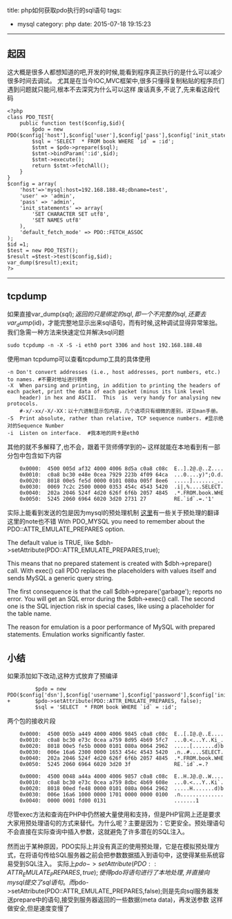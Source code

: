 title: php如何获取pdo执行的sql语句
tags:
  - mysql
category: php
date: 2015-07-18 19:15:23

---

## 起因
这大概是很多人都想知道的吧,开发的时候,能看到程序真正执行的是什么可以减少很多时间去调试。
尤其是在当今IOC,MVC框架中,很多只懂得复制粘贴的程序员们遇到问题就只能问,根本不去深究为什么可以这样
废话真多,不说了,先来看这段代码
```
<?php 
class PDO_TEST{
    public function test($config,$id){
        $pdo = new PDO($config['host'],$config['user'],$config['pass'],$config['init_statements']);
        $sql = 'SELECT  * FROM book WHERE `id` = :id';
        $stmt = $pdo->prepare($sql);
        $stmt->bindParam(':id',$id);
        $stmt->execute();
        return $stmt->fetchAll();
    }
}
$config = array(
    'host'=>'mysql:host=192.168.188.48;dbname=test',
    'user' => 'admin',
    'pass' => 'admin',
    'init_statements' => array(
        'SET CHARACTER SET utf8',
        'SET NAMES utf8'
    ),
    'default_fetch_mode' => PDO::FETCH_ASSOC
);
$id =1;
$test = new PDO_TEST();
$result =$test->test($config,$id);
var_dump($result);exit;
?>
```
---
## tcpdump
如果直接var_dump($sql);返回的只是绑定的sql,即一个不完整的sql,还要去var_dump($id)，才能完整地显示出来sql语句，而有时候,这种调试显得异常笨拙。
我们急需一种方法来快速定位并解决sql问题

```
sudo tcpdump -n -X -S -i eth0 port 3306 and host 192.168.188.48
```
使用man tcpdump可以查看tcpdump工具的具体使用
```
-n Don't convert addresses (i.e., host addresses, port numbers, etc.) to names. #不要对地址进行转换
-X  When parsing and printing, in addition to printing the headers of each packet, print the data of each packet (minus its link level  
    header) in hex and ASCII.  This  is  very handy for analysing new protocols.
    #-x/-xx/-X/-XX：以十六进制显示包内容，几个选项只有细微的差别，详见man手册。
-S  Print absolute, rather than relative, TCP sequence numbers. #显示绝对的Sequence Number
-i  Listen on interface.  #我本地的网卡是eth0
```

其他的就不多解释了,也不会，跟着干货师傅学到的~
这样就能在本地看到有一部分包中包含如下内容

```
    0x0000:  4500 005d af32 4000 4006 8d5a c0a8 c08c  E..].2@.@..Z....
    0x0010:  c0a8 bc30 e48e 0cea 7929 223b 4f09 64ca  ...0....y)";O.d.
    0x0020:  8018 00e5 fe5d 0000 0101 080a 005f 8ee6  .....]......._..
    0x0030:  0069 7c2c 2500 0000 0353 454c 4543 5420  .i|,%....SELECT.
    0x0040:  202a 2046 524f 4d20 626f 6f6b 2057 4845  .*.FROM.book.WHE
    0x0050:  5245 2060 6964 6020 3d20 2731 27         RE.`id`.=.'1'
```
实际上能看到发送的包是因为mysql的预处理机制
[这里](http://www.oschina.net/translate/php-pdo-how-to)有一些关于预处理的翻译
这里的note也不错
With PDO_MYSQL you need to remember about the PDO::ATTR_EMULATE_PREPARES option.

The default value is TRUE, like
$dbh->setAttribute(PDO::ATTR_EMULATE_PREPARES,true); 

This means that no prepared statement is created with $dbh->prepare() call. With exec() call PDO replaces the placeholders with values itself and sends MySQL a generic query string.

The first consequence is that the call  $dbh->prepare('garbage');
reports no error. You will get an SQL error during the $dbh->exec() call.
The second one is the SQL injection risk in special cases, like using a placeholder for the table name.

The reason for emulation is a poor performance of MySQL with prepared statements. Emulation works significantly faster.


## 小结
如果添加如下改动,这种方式放弃了预编译
```
         $pdo = new PDO($config['dsn'],$config['username'],$config['password'],$config['init_statements']);
+        $pdo->setAttribute(PDO::ATTR_EMULATE_PREPARES, false);
         $sql = 'SELECT  * FROM book WHERE `id` = :id';
```
两个包的接收片段
```
    0x0000:  4500 005b a449 4000 4006 9845 c0a8 c08c  E..[.I@.@..E....
    0x0010:  c0a8 bc30 e73c 0cea a759 8d95 4b69 5fc7  ...0.<...Y..Ki_.
    0x0020:  8018 00e5 fe5b 0000 0101 080a 0064 2962  .....[.......d)b
    0x0030:  006e 16a6 2300 0000 1653 454c 4543 5420  .n..#....SELECT.
    0x0040:  202a 2046 524f 4d20 626f 6f6b 2057 4845  .*.FROM.book.WHE
    0x0050:  5245 2060 6964 6020 3d20 3f              RE.`id`.=.?

```
```
    0x0000:  4500 0048 a44a 4000 4006 9857 c0a8 c08c  E..H.J@.@..W....
    0x0010:  c0a8 bc30 e73c 0cea a759 8dbc 4b69 608e  ...0.<...Y..Ki`.
    0x0020:  8018 00ed fe48 0000 0101 080a 0064 2962  .....H.......d)b
    0x0030:  006e 16a6 1000 0000 1701 0000 0000 0100  .n..............
    0x0040:  0000 0001 fd00 0131                      .......1
```
 尽管exec方法和查询在PHP中仍然被大量使用和支持，但是PHP官网上还是要求大家用预处理语句的方式来替代。为什么呢？主要是因为：它更安全。预处理语句不会直接在实际查询中插入参数，这就避免了许多潜在的SQL注入。

然而出于某种原因，PDO实际上并没有真正的使用预处理，它是在模拟预处理方式，在将语句传给SQL服务器之前会把参数数据插入到语句中，这使得某些系统容易受到SQL注入。
实际上$pdo->setAttribute(PDO::ATTR_EMULATE_PREPARES,true); 使得pdo将语句进行了本地处理,并直接向mysql提交了sql语句。
而$pdo->setAttribute(PDO::ATTR_EMULATE_PREPARES,false);则是先向sql服务器发送prepare中的语句,接受到服务器返回的一些数据(meta data)，再发送参数
这样做安全,但是速度变慢了
